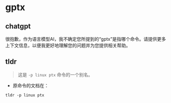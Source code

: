 # gptx 
## chatgpt 
很抱歉，作为语言模型AI，我不确定您所提到的“gptx”是指哪个命令。请提供更多上下文信息，以便我更好地理解您的问题并为您提供相关帮助。 

## tldr 
 
> 这是 `-p linux ptx` 命令的一个别名。

- 原命令的文档在：

`tldr -p linux ptx`
